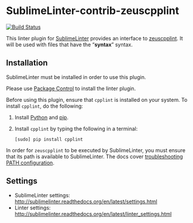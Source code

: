 SublimeLinter-contrib-zeuscpplint
================================

[![Build Status](https://travis-ci.org/SublimeLinter/SublimeLinter-contrib-zeuscpplint.svg?branch=master)](https://travis-ci.org/SublimeLinter/SublimeLinter-contrib-zeuscpplint)

This linter plugin for [SublimeLinter](https://github.com/SublimeLinter/SublimeLinter) provides an interface to [zeuscpplint](__linter_homepage__). It will be used with files that have the “__syntax__” syntax.

## Installation
SublimeLinter must be installed in order to use this plugin. 

Please use [Package Control](https://packagecontrol.io) to install the linter plugin.

Before using this plugin, ensure that `cpplint` is installed on your system.
To install `cpplint`, do the following:

1. Install [Python](http://python.org/download/) and [pip](http://www.pip-installer.org/en/latest/installing.html).

1. Install `cpplint` by typing the following in a terminal:
   ```
   [sudo] pip install cpplint
   ```

In order for `zeuscpplint` to be executed by SublimeLinter, you must ensure that its path is available to SublimeLinter. The docs cover [troubleshooting PATH configuration](http://sublimelinter.readthedocs.io/en/latest/troubleshooting.html#finding-a-linter-executable).

## Settings
- SublimeLinter settings: http://sublimelinter.readthedocs.org/en/latest/settings.html
- Linter settings: http://sublimelinter.readthedocs.org/en/latest/linter_settings.html

